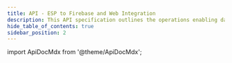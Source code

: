 ```yaml
---
title: API - ESP to Firebase and Web Integration
description: This API specification outlines the operations enabling data synchronization and communication between an ESP and Firebase Realtime Database, as well as the integration of Firebase Realtime Database with Firestore for data management and connectivity to a web application.
hide_table_of_contents: true
sidebar_position: 2
---
```


import ApiDocMdx from '@theme/ApiDocMdx';

<ApiDocMdx id="using-single-yaml" />
